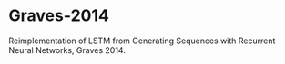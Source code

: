# Graves-2014
Reimplementation of LSTM from Generating Sequences with Recurrent Neural Networks, Graves 2014.
